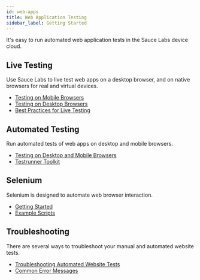 ```yaml
---
id: web-apps
title: Web Application Testing
sidebar_label: Getting Started
---
```

It's easy to run automated web application tests in the Sauce Labs device cloud.

<div class="box-wrapper" markdown="1">
<div class="box box1 card">
  <div class="container">
  <h2>Live Testing</h2>
  <p>Use Sauce Labs to live test web apps on a desktop browser, and on native browsers for real and virtual devices.
</p>
  <ul>
      <li><a href="https://wiki.saucelabs.com/display/DOCS/Live+Web+App+Testing+on+Mobile+Browsers+with+Virtual+and+Real+Devices">Testing on Mobile Browsers</a></li>
      <li><a href="https://wiki.saucelabs.com/display/DOCS/Live+Web+App+Testing+on+Desktop+Browsers">Testing on Desktop Browsers</a></li>
      <li><a href="https://wiki.saucelabs.com/display/DOCS/Best+Practices+for+Live+Testing">Best Practices for Live Testing</a></li>
  </ul>
  </div>
</div>
  <div class="box box2 card">
  <div class="container">
  <h2>Automated Testing</h2>
  <p>Run automated tests of web apps on desktop and mobile browsers.</p>
  <ul>
      <li><a href="https://wiki.saucelabs.com/display/DOCS/Automated+Web+App+Testing+on+Desktop+and+Mobile+Browsers">Testing on Desktop and Mobile Browsers</a></li>
      <li><a href="/testrunner-toolkit">Testrunner Toolkit</a></li>
  </ul>
  </div>
  </div>
  <div class="box box3 card">
  <div class="container">
  <h2>Selenium</h2>
  <p>Selenium is designed to automate web browser interaction.</p>
  <ul>
      <li><a href="https://wiki.saucelabs.com/display/DOCS/Getting+Started+with+Selenium+for+Automated+Website+Testing">Getting Started</a></li>
      <li><a href="https://wiki.saucelabs.com/display/DOCS/Example+Selenium+Scripts+for+Automated+Web+App+Tests">Example Scripts</a></li>
  </ul>
  </div>
  </div>
  <div class="box box4 card">
  <div class="container">
  <h2>Troubleshooting</h2>
  <p>There are several ways to troubleshoot your manual and automated website tests.</p>
  <ul>
      <li><a href="https://wiki.saucelabs.com/display/DOCS/Troubleshooting+Automated+Website+Tests">Troubleshooting Automated Website Tests</a></li>
      <li><a href="https://wiki.saucelabs.com/display/DOCS/Common+Error+Messages">Common Error Messages</a></li>
  </ul>
  </div>
  </div>
</div>
